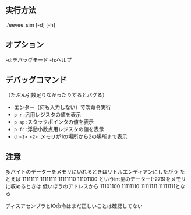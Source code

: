 ## 実行方法
./eevee_sim [-d] [-h] <binary file>

## オプション
-d:デバッグモード
-h:ヘルプ

## デバッグコマンド
（たぶん引数足りなかったりするとバグる）
* エンター（何も入力しない）で次命令実行
* `p r`  :汎用レジスタの値を表示
* `p sp` :スタックポインタの値を表示
* `p fr` :浮動小数点用レジスタの値を表示
* `d <1> <2>` :メモリが1の場所から2の場所まで表示

## 注意
多バイトのデーターをメモリにいれるときはリトルエンディアンにしたがう
たとえば 11111111 11111111 11111110 11101100 というint型のデーター(-276)をメモリに収めるときは
低いほうのアドレスから
11101100 11111110 11111111 11111111となる

ディスアセンブラとIO命令はまだ正しいことは確認してない


